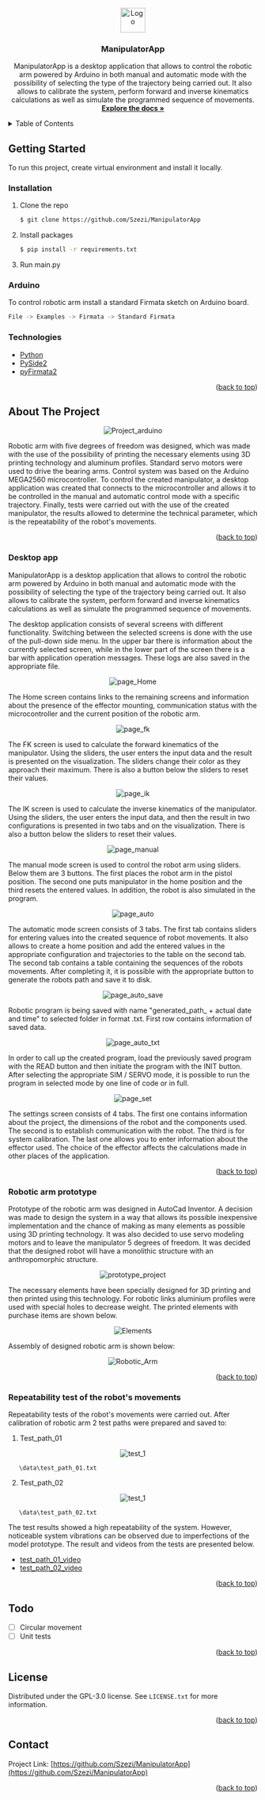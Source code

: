 <!-- PROJECT LOGO -->
<br />
<div align="center">
  <a href="https://github.com/Szezi/ManipulatorApp">
    <img src="data\images\icons8-robot-50.png" alt="Logo" width="50" height="50">
  </a>
<h3 align="center">ManipulatorApp</h3>
  <p align="center">
ManipulatorApp is a desktop application that allows to control the robotic arm powered by Arduino in both manual and automatic mode with the possibility of selecting the type of the trajectory being carried out. It also allows to calibrate the system, perform forward and inverse kinematics calculations as well as simulate the programmed sequence of movements.
    <br />
    <a href="https://github.com/Szezi/ManipulatorApp"><strong>Explore the docs »</strong></a>
  </p>
</div>



<!-- TABLE OF CONTENTS -->
<details>
  <summary>Table of Contents</summary>
  <ol>
    <li>
      <a href="#getting-started">Getting Started</a>
      <ul>
        <li><a href="#installation">Installation</a></li>
      </ul>
      <ul>
        <li><a href="#arduino">Arduino</a></li>
      </ul>
      <ul>
        <li><a href="#technologies">Technologies</a></li>
      </ul>
    </li>
    <li><a href="#about-yhe-project">About the project</a></li>
      <ul>
        <li><a href="#desktop-app">Desktop App</a></li>
      </ul>
      <ul>
        <li><a href="#robotic-arm-prototype">Robotic arm prototype</a></li>
      </ul>
      <ul>
        <li><a href="#repeatability-test-of-the-robot's-movements">Repeatability test of the robot's movements</a></li>
      </ul>
    <li><a href="#todo">Todo</a></li>
    <li><a href="#license">License</a></li>
    <li><a href="#contact">Contact</a></li>
  </ol>
</details>



<!-- GETTING STARTED -->
## Getting Started

To run this project, create virtual environment and install it locally.

### Installation

1. Clone the repo
   ```sh
   $ git clone https://github.com/Szezi/ManipulatorApp
   ```
2. Install packages
   ```sh
   $ pip install -r requirements.txt
   ```
3. Run main.py

### Arduino
To control robotic arm install a standard Firmata sketch on Arduino board.

   ```sh
   File -> Examples -> Firmata -> Standard Firmata
   ```
   
### Technologies

* [Python](https://www.python.org/downloads/release/python-370/)
* [PySide2](https://pypi.org/project/PySide2/)
* [pyFirmata2](https://pypi.org/project/pyFirmata2/)

<p align="right">(<a href="#top">back to top</a>)</p>



<!-- ABOUT THE PROJECT -->
## About The Project
<div align="center">
<img src="data\images\vis_arduino.jpg" alt="Project_arduino">
</div>

Robotic arm with five degrees of freedom was designed, which was made with the use of the possibility of printing the necessary elements using 3D printing technology and aluminum profiles. Standard servo motors were used to drive the bearing arms. Control system was based on the Arduino MEGA2560 microcontroller. To control the created manipulator, a desktop application was created that connects to the microcontroller and allows it to be controlled in the manual and automatic control mode with a specific trajectory. Finally, tests were carried out with the use of the created manipulator, the results allowed to determine the technical parameter, which is the repeatability of the robot's movements.



<p align="right">(<a href="#top">back to top</a>)</p>

<!-- Desktop app -->
### Desktop app
ManipulatorApp is a desktop application that allows to control the robotic arm powered by Arduino in both manual and automatic mode with the possibility of selecting the type of the trajectory being carried out. It also allows to calibrate the system, perform forward and inverse kinematics calculations as well as simulate the programmed sequence of movements.

The desktop application consists of several screens with different functionality. Switching between the selected screens is done with the use of the pull-down side menu. In the upper bar there is information about the currently selected screen, while in the lower part of the screen there is a bar with application operation messages. These logs are also saved in the appropriate file.

<div align="center">
<img src="data\images\page_home.PNG" alt="page_Home">
</div>

The Home screen contains links to the remaining screens and information about the presence of the effector mounting, communication status with the microcontroller and the current position of the robotic arm.

<div align="center">
<img src="data\images\page_fk.PNG" alt="page_fk">
</div>

The FK screen is used to calculate the forward kinematics of the manipulator. Using the sliders, the user enters the input data and the result is presented on the visualization. The sliders change their color as they approach their maximum. There is also a button below the sliders to reset their values.

<div align="center">
<img src="data\images\page_ik.PNG" alt="page_ik">
</div>

The IK screen is used to calculate the inverse kinematics of the manipulator. Using the sliders, the user enters the input data, and then the result in two configurations is presented in two tabs and on the visualization. There is also a button below the sliders to reset their values.

<div align="center">
<img src="data\images\page_manual.PNG" alt="page_manual">
</div>

The manual mode screen is used to control the robot arm using sliders. Below them are 3 buttons. The first places the robot arm in the pistol position. The second one puts manipulator in the home position and the third resets the entered values. In addition, the robot is also simulated in the program.

<div align="center">
<img src="data\images\page_auto.PNG" alt="page_auto">
</div>

The automatic mode screen consists of 3 tabs. The first tab contains sliders for entering values ​​into the created sequence of robot movements. It also allows to create a home position and add the entered values ​​in the appropriate configuration and trajectories to the table on the second tab.
The second tab contains a table containing the sequences of the robots movements. After completing it,  it is possible with the appropriate button to generate the robots path and save it to disk.

<div align="center">
<img src="data\images\page_auto_save.png" alt="page_auto_save">
</div>

Robotic program is being saved with name "generated_path_ + actual date and time" to selected folder in format .txt.
First row contains information of saved data.

<div align="center">
<img src="data\images\page_auto_txt.png" alt="page_auto_txt">
</div>

In order to call up the created program, load the previously saved program with the READ button and then initiate the program with the INIT button. After selecting the appropriate SIM / SERVO mode, it is possible to run the program in selected mode by one line of code or in full.

<div align="center">
<img src="data\images\page_set.PNG" alt="page_set">
</div>

The settings screen consists of 4 tabs. The first one contains information about the project, the dimensions of the robot and the components used. The second is to establish communication with the robot. The third is for system calibration. The last one allows you to enter information about the effector used. The choice of the effector affects the calculations made in other places of the application.

<p align="right">(<a href="#top">back to top</a>)</p>

<!-- Robotic Arm Prototype-->
### Robotic arm prototype
Prototype of the robotic arm was designed in AutoCad Inventor. 
A decision was made to design the system in a way that allows its possible inexpensive implementation 
and the chance of making as many elements as possible using 3D printing technology. 
It was also decided to use servo modeling motors and to leave the manipulator 5 degrees of freedom. 
It was decided that the designed robot will have a monolithic structure with an anthropomorphic structure.

<div align="center">
<img src="data\images\prototype_project.JPG" alt="prototype_project">
</div>

The necessary elements have been specially designed for 3D printing and then printed using this technology. 
For robotic links aluminium profiles were used with special holes to decrease weight. 
The printed elements with purchase items are shown below.

<div align="center">
<img src="data\images\elements.png" alt="Elements">
</div>

Assembly of designed robotic arm is shown below:
<div align="center">
<img src="data\images\robotic_arm.PNG" alt="Robotic_Arm">
</div>

<p align="right">(<a href="#top">back to top</a>)</p>

<!-- Repeatability tests of the robot's movements-->
### Repeatability test of the robot's movements
Repeatability tests of the robot's movements were carried out. 
After calibration of robotic arm 2 test paths were prepared and saved to:

1. Test_path_01
<div align="center">
<img src="data\images\test_1.PNG" alt="test_1">
</div>

```
   \data\test_path_01.txt
   ```
2. Test_path_02
<div align="center">
<img src="data\images\test_1.PNG" alt="test_1">
</div>

```
   \data\test_path_02.txt
   ```

The test results showed a high repeatability of the system. 
However, noticeable system vibrations can be observed due to imperfections of the model prototype. 
The result and videos from the tests are presented below.
* [test_path_01_video](https://github.com/Szezi/ManipulatorApp/blob/master/data/images/VIDEO_test1.mp4)
* [test_path_02_video](https://github.com/Szezi/ManipulatorApp/blob/master/data/images/VIDEO_test2.mp4)

<p align="right">(<a href="#top">back to top</a>)</p>



<!-- Todo -->
## Todo

- [ ] Circular movement
- [ ] Unit tests
<p align="right">(<a href="#top">back to top</a>)</p>

<!-- LICENSE -->
## License

Distributed under the GPL-3.0 license. See `LICENSE.txt` for more information.

<p align="right">(<a href="#top">back to top</a>)</p>



<!-- CONTACT -->
## Contact

Project Link: [https://github.com/Szezi/ManipulatorApp](https://github.com/Szezi/ManipulatorApp)

<p align="right">(<a href="#top">back to top</a>)</p>
